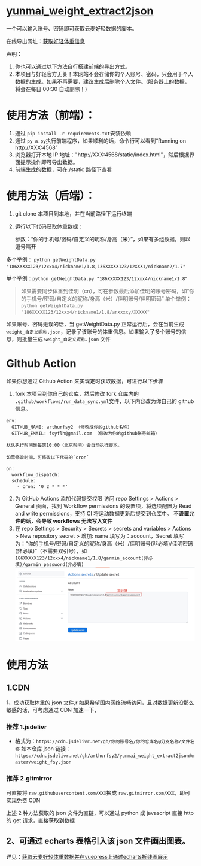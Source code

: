 # [yunmai_weight_extract2json](https://github.com/arthurfsy2/yunmai_weight_extract2json/tree/main)

一个可以输入账号、密码即可获取云麦好轻数据的脚本。

在线导出网址：[获取好轻体重信息](https://haoqing.4a1801.life/static/index.html)

声明：

1. 你也可以通过以下方法自行搭建前端的导出方式。
2. 本项目与好轻官方无关！本网站不会存储你的个人账号、密码，只会用于个人数据的生成。如果不再需要，建议生成后删除个人文件。(服务器上的数据，将会在每日 00:30 自动删除！)

# 使用方法（前端）：

1. 通过 `pip install -r requirements.txt`安装依赖
2. 通过 `py a.py`执行前端程序，如果顺利的话，命令行可以看到“Running on http://XXX:4568”
3. 浏览器打开本地 IP 地址："http://XXX:4568/static/index.html"，然后根据界面提示操作即可导出数据。
4. 前端生成的数据，可在./static 路径下查看

# 使用方法（后端）：

1. git clone 本项目到本地，并在当前路径下运行终端
2. 运行以下代码获取体重数据：

   参数：“你的手机号/密码/自定义的昵称/身高（米）”，如果有多组数据，则以逗号隔开

多个举例： `python getWeightData.py "186XXXXX123/12xxx4/nickname1/1.8,136XXXXX123/12XXX1/nickname2/1.7"`

单个举例：`python getWeightData.py "186XXXXX123/12xxx4/nickname1/1.8"`

> 如果需要同步体重到佳明（cn），可在参数最后添加佳明的账号密码，如“你的手机号/密码/自定义的昵称/身高（米）/佳明账号/佳明密码”
> 单个举例：`python getWeightData.py "186XXXXX123/12xxx4/nickname1/1.8/arxxxxy/XXXXX"`

如果账号、密码无误的话，当 getWeightData.py 正常运行后，会在当前生成 `weight_自定义昵称.json`，记录了该账号的体重信息。如果输入了多个账号的信息，则批量生成 `weight_自定义昵称.json` 文件

# Github Action

如果你想通过 Github Action 来实现定时获取数据，可进行以下步骤

1. fork 本项目到你自己的仓库，然后修改 fork 仓库内的 `.github/workflows/run_data_sync.yml`文件，以下内容改为你自己的 github 信息。

```
env:
  GITHUB_NAME: arthurfsy2 （修改成你的github名称）
  GITHUB_EMAIL: fsyflh@gmail.com （修改为你的github账号邮箱）
```

    默认执行时间是每天10:00（北京时间）会自动执行脚本。

    如需修改时间，可修改以下代码的`cron`

```
on:
  workflow_dispatch:
  schedule:
    - cron: '0 2 * * *'
```

2. 为 GitHub Actions 添加代码提交权限 访问 repo Settings > Actions > General 页面，找到 Workflow permissions 的设置项，将选项配置为 Read and write permissions，支持 CI 将运动数据更新后提交到仓库中。
   **不设置允许的话，会导致 workflows 无法写入文件**
3. 在 repo Settings > Security > Secrets > secrets and variables > Actions > New repository secret > 增加:
   name 填写为：account，Secret 填写为：“你的手机号/密码/自定义的昵称/身高（米）/佳明账号(非必填)/佳明密码(非必填)”（不需要双引号），如 `186XXXXX123/12xxx4/nickname1/1.8/garmin_account(非必填)/garmin_password(非必填)`
   ![img](/img/添加变量.png)

# 使用方法

## 1.CDN

1、成功获取体重的 json 文件,r 如果希望国内网络流畅访问，且对数据更新没那么敏感的话，可考虑通过 CDN 加速一下，

### 推荐 1.jsdelivr

- 格式为：`https://cdn.jsdelivr.net/gh/你的账号名/你的仓库名@分支名称/文件名称`
  如本仓库 json 链接：`https://cdn.jsdelivr.net/gh/arthurfsy2/yunmai_weight_extract2json@master/weight_fsy.json`

### 推荐 2.gitmirror

可直接将 `raw.githubusercontent.com/XXX`换成 `raw.gitmirror.com/XXX`，即可实现免费 CDN

上述 2 种方法获取的 json 文件为直链，可以通过 python 或 javascript 直接 http 的 get 请求，直接获取到数据

## 2、可通过 echarts 表格引入该 json 文件画出图表。

详见：[获取云麦好轻体重数据并在vuepress上通过echarts折线图展示](https://fengsy.cn/%E7%BB%8F%E9%AA%8C%E6%80%BB%E7%BB%93/IT%E6%80%BB%E7%BB%93/vuepress/%E8%8E%B7%E5%8F%96%E4%BA%91%E9%BA%A6%E5%A5%BD%E8%BD%BB%E4%BD%93%E9%87%8D%E6%95%B0%E6%8D%AE%E5%B9%B6%E5%9C%A8vuepress%E4%B8%8A%E9%80%9A%E8%BF%87echarts%E6%8A%98%E7%BA%BF%E5%9B%BE%E5%B1%95%E7%A4%BA.html)

